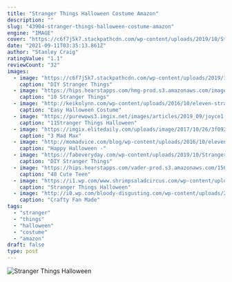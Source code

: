 ```yaml
---
title: "Stranger Things Halloween Costume Amazon"
description: ""
slug: "43904-stranger-things-halloween-costume-amazon"
engine: "IMAGE"
cover: "https://c6f7j5k7.stackpathcdn.com/wp-content/uploads/2019/10/Stranger-Things-Family-Halloween-Costumes-Eleven-3-1024x818.jpg"
date: "2021-09-11T03:35:13.861Z"
author: "Stanley Craig"
ratingValue: "1.1"
reviewCount: "32"
images:
  - image: "https://c6f7j5k7.stackpathcdn.com/wp-content/uploads/2019/10/Stranger-Things-Family-Halloween-Costumes-Eleven-3-1024x818.jpg"
    caption: "DIY Stranger Things"
  - image: "https://hips.hearstapps.com/hmg-prod.s3.amazonaws.com/images/stranger-things-costumes-1565130424.jpg?crop=1.00xw:1.00xh;0,0&resize=1200:*"
    caption: "10 Stranger Things"
  - image: "http://keikolynn.com/wp-content/uploads/2016/10/eleven-stranger-things-costume-1-1.jpg"
    caption: "Easy Halloween Costume"
  - image: "https://purewows3.imgix.net/images/articles/2019_09/joyce1.jpg?auto=format,compress&cs=strip"
    caption: "11Stranger Things Halloween"
  - image: "https://imgix.elitedaily.com/uploads/image/2017/10/26/3f092a9a-81d6-4184-9ab4-a01f9b1cf6b8-max-halloween.png?w=640&fit=max&auto=format&q=70"
    caption: "3 Mad Max"
  - image: "http://momadvice.com/blog/wp-content/uploads/2016/10/eleven-stranger-things-costume-3.jpg?preset=default"
    caption: "Happy Halloween -"
  - image: "https://fabeveryday.com/wp-content/uploads/2019/10/Stranger-Things-Family-Halloween-Costumes-Eleven-2-731x1024.jpg"
    caption: "DIY Stranger Things"
  - image: "https://hips.hearstapps.com/vader-prod.s3.amazonaws.com/1561574699-teen-halloween-costumes-dustin-stranger-things-1561574660.png?crop=0.8329779673063256xw:1xh;center,top&resize=480:*"
    caption: "40 Cute Teen"
  - image: "https://i1.wp.com/www.shrimpsaladcircus.com/wp-content/uploads/2016/08/Stranger-Things-Halloween-Costume-Eleven.png?resize=641%2C1301"
    caption: "Stranger Things Halloween"
  - image: "http://i0.wp.com/bloody-disgusting.com/wp-content/uploads/2016/10/demogorgon-6.jpg?resize=700%2C933"
    caption: "Crafty Fan Made"
tags:
  - "stranger"
  - "things"
  - "halloween"
  - "costume"
  - "amazon"
draft: false
type: post
---
```



![Stranger Things Halloween](https://i1.wp.com/www.shrimpsaladcircus.com/wp-content/uploads/2016/08/Stranger-Things-Halloween-Costume-Eleven.png?resize=641%2C1301 "Stranger Things Halloween")


<!--inArticleAds-->

<!--galleryOne-->


<!--inArticleAds-->

<!--galleryTwo-->


<!--galleryThree-->

